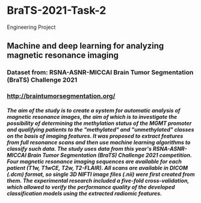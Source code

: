 # BraTS-2021-Task-2

Engineering Project

## Machine and deep learning for analyzing magnetic resonance imaging

### Dataset from: RSNA-ASNR-MICCAI Brain Tumor Segmentation (BraTS) Challenge 2021
### http://braintumorsegmentation.org/

##### The aim of the study is to create a system for automatic analysis of magnetic resonance images, the aim of which is to investigate the possibility of determining the methylation status of the MGMT promoter and qualifying patients to the "methylated" and "unmethylated" classes on the basis of imaging features. It was proposed to extract features from full resonance scans and then use machine learning algorithms to classify such data. The study uses data from this year's RSNA-ASNR-MICCAI Brain Tumor Segmentation (BraTS) Challenge 2021 competition. Four magnetic resonance imaging sequences are available for each patient (T1w, T1wCE, T2w, T2-FLAIR). All scans are available in DICOM (.dcm) format, so single 3D NIFTI image files (.nii) were first created from them. The experimental research included a five-fold cross-validation, which allowed to verify the performance quality of the developed classification models using the extracted radiomic features.
